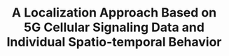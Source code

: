---
layout: page
title: A Localization Approach Based on 5G Cellular Signaling Data and Individual Spatio-temporal Behavior
tags: Python, QGIS, Data Analysis
description: >
    We developed a two-stage approach that significantly improved building-level user positioning accuracy using 5G mobile signal data. The solution combines cellular signal metrics with users' spatio-temporal behavior patterns and building functionalities, effectively addressing the challenge of low-precision 5G MR data for accurate building-user linking.
importance: 1
related_publications: false
img: assets/img/5g_preview.png
category: Main contributor
---